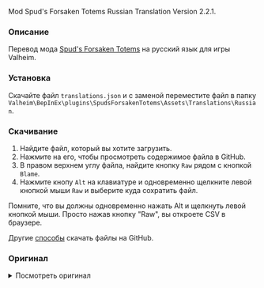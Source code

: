 Mod Spud's Forsaken Totems Russian Translation Version 2.2.1.

### Описание

Перевод мода [Spud's Forsaken Totems](https://www.nexusmods.com/valheim/mods/715) на русский язык для игры Valheim. 

### Установка

Скачайте файл `translations.json` и с заменой переместите файл в папку `Valheim\BepInEx\plugins\SpudsForsakenTotems\Assets\Translations\Russian`.

### Скачивание

1. Найдите файл, который вы хотите загрузить.
2. Нажмите на его, чтобы просмотреть содержимое файла в GitHub.
3. В правом верхнем углу файла, найдите кнопку `Raw` рядом с кнопкой `Blame`.
4. Нажмите кнопу `Alt` на клавиатуре и одновременно щелкните левой кнопкой мыши `Raw` и выберите куда сохратить файл.

Помните, что вы должны одновременно нажать Alt и щелкнуть левой кнопкой мыши. Просто нажав кнопку "Raw", вы откроете CSV в браузере.

Другие [способы](https://coderoad.ru/4604663/%D0%A1%D0%BA%D0%B0%D1%87%D0%B0%D1%82%D1%8C-%D0%BE%D1%82%D0%B4%D0%B5%D0%BB%D1%8C%D0%BD%D1%8B%D0%B5-%D1%84%D0%B0%D0%B9%D0%BB%D1%8B-%D1%81-GitHub) скачать файлы на GitHub.

### Оригинал 

<details>
  <summary>Посмотреть оригинал</summary>
  
```
{
  "custom_item_Etotem": "Eikthyr Totem",
  "custom_item_etotem_description": "Eikthyr Totem gives you Eikthyr's abilty as a passive",
  "custom_item_Ttotem": "The Elder Totem",
  "custom_item_ttotem_description": "The Elder Totem gives you The Elder's abilty as a passive",
  "custom_item_Btotem": "Bonemass Totem",
  "custom_item_Btotem_description": "Bonemass Totem gives you bonemass's abilty as a passive",
  "custom_item_Mtotem": "Moder Totem",
  "custom_item_mtotem_description": "Moder Totem gives you Moder's abilty as a passive",
  "custom_item_Ytotem": "Yagluth Totem",
  "custom_item_ytotem_description": "Yagluth Totem gives you Yagluth's abilty as a passive"
}
```
  
</details>
